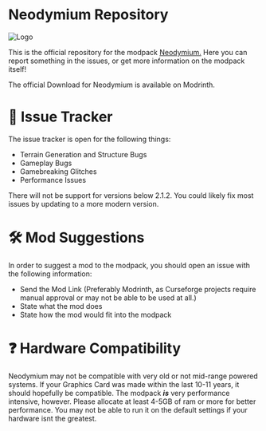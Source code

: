 # Neodymium Repository

![Logo](https://cdn.modrinth.com/data/z3gfy2hJ/images/bce542a98f5b66960bb9578ad8005e3183fb456f.png)

This is the official repository for the modpack [Neodymium.](https://modrinth.com/modpack/neodymium)
Here you can report something in the issues, or get more information on the modpack itself!

The official Download for Neodymium is available on Modrinth.

# 🐛 Issue Tracker

The issue tracker is open for the following things:

-  Terrain Generation and Structure Bugs
-  Gameplay Bugs
-  Gamebreaking Glitches
-  Performance Issues

There will not be support for versions below 2.1.2. You could likely fix most issues by updating to a more modern version.

# 🛠️ Mod Suggestions

In order to suggest a mod to the modpack, you should open an issue with the following information:

- Send the Mod Link (Preferably Modrinth, as Curseforge projects require manual approval or may not be able to be used at all.)
- State what the mod does
- State how the mod would fit into the modpack

# ❓ Hardware Compatibility

Neodymium may not be compatible with very old or not mid-range powered systems.
If your Graphics Card was made within the last 10-11 years, it should hopefully be compatible. The modpack ___is___ very performance intensive, however.
Please allocate at least 4-5GB of ram or more for better performance. You may not be able to run it on the default settings if your hardware isnt the greatest.
